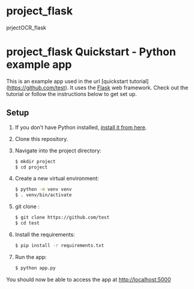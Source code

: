 # project_flask
prjectOCR_flask


# project_flask Quickstart - Python example app

This is an example app used in the url  [quickstart tutorial] (https://github.com/test). It uses the [Flask](https://flask.palletsprojects.com/en/2.0.x/) web framework. Check out the tutorial or follow the instructions below to get set up.

## Setup

1. If you don’t have Python installed, [install it from here](https://www.python.org/downloads/).

2. Clone this repository.

3. Navigate into the project directory:

   ```bash
   $ mkdir project
   $ cd project
   ```

4. Create a new virtual environment:

   ```bash
   $ python -m venv venv
   $ . venv/bin/activate
   ```

5. git clone :

   ```bash
   $ git clone https://github.com/test
   $ cd test
   ```

6. Install the requirements:

   ```bash
   $ pip install -r requirements.txt
   ```

7. Run the app:

   ```bash
   $ python app.py
   ```

You should now be able to access the app at [http://localhost:5000](http://localhost:5000)  
